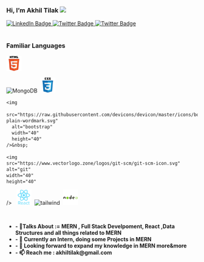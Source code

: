 <h3>
  Hi, I’m Akhil Tilak
  <img
    src="https://media.giphy.com/media/du3J3cXyzhj75IOgvA/giphy.gif"
    width="30"
  />
</h3>
<div id="badges">
  <a href="https://www.linkedin.com/in/akhiltilak/">
    <img
      src="https://img.shields.io/badge/LinkedIn-blue?style=for-the-badge&logo=linkedin&logoColor=white"
      alt="LinkedIn Badge"
    />
  </a>
  <a href="https://www.instagram.com/_akhil_tilak/">
    <img
      src="https://img.shields.io/badge/Instagram-E4405F?style=for-the-badge&logo=instagram&logoColor=white"
      alt="Twitter Badge"
    />
  </a>
  <a href="https://twitter.com/TilakAkhil">
    <img
      src="https://img.shields.io/badge/Twitter-blue?style=for-the-badge&logo=twitter&logoColor=white"
      alt="Twitter Badge"
    />
  </a>
</div>
<br />
<h3>Familiar Languages</h3>
<div>
    <img
      src="https://raw.githubusercontent.com/devicons/devicon/master/icons/html5/html5-original-wordmark.svg"
      alt="html5"
      width="40"
      height="40"
    />&nbsp;

  <img
    src="https://www.svgrepo.com/show/331488/mongodb.svg"
    title="CSS3"
    alt="MongoDB"
    width="40"
    height="40"
  />&nbsp;
  <img
  src="https://raw.githubusercontent.com/devicons/devicon/master/icons/css3/css3-original-wordmark.svg"
  alt="css3"
  width="40"
  height="40"
/>&nbsp;
  
    <img
      src="https://raw.githubusercontent.com/devicons/devicon/master/icons/bootstrap/bootstrap-plain-wordmark.svg"
      alt="bootstrap"
      width="40"
      height="40"
    />&nbsp;

    <img
    src="https://www.vectorlogo.zone/logos/git-scm/git-scm-icon.svg"
    alt="git"
    width="40"
    height="40"
  /> &nbsp;
  <img
  src="https://raw.githubusercontent.com/devicons/devicon/master/icons/react/react-original-wordmark.svg"
  alt="react"
  width="40"
  height="40"
/>&nbsp;
<img
src="https://www.vectorlogo.zone/logos/tailwindcss/tailwindcss-icon.svg"
alt="tailwind"
width="40"
height="40"
/>&nbsp;
<img
src="https://raw.githubusercontent.com/devicons/devicon/master/icons/nodejs/nodejs-original-wordmark.svg"
alt="nodejs"
width="40"
height="40"
/>&nbsp;
  
</div>
<br />
<ul>
  <li>
    <b
      >- 👀Talks About := MERN , Full Stack Develpoment, React ,Data Structures
      and all things related to MERN</b
    >
  </li>
  <li>
    <b>- 🌱 Currently an Intern, doing some Projects in MERN</b>
  </li>
  <li>
    <b>- 💞️ Looking forward to expand my knowledge in MERN more&more</b>
  </li>
  <li>
    <b>- 📫 Reach me : akhiltilak@gmail.com</b>
  </li>
</ul>

